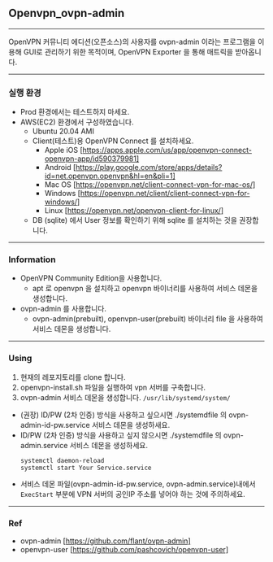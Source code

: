 ## Openvpn_ovpn-admin
---
OpenVPN 커뮤니티 에디션(오픈소스)의 사용자를 ovpn-admin 이라는 프로그램을 이용해 GUI로 관리하기 위한 목적이며, OpenVPN Exporter 을 통해 매트릭을 받아옵니다.

---

### 실행 환경
* Prod 환경에서는 테스트하지 마세요.
* AWS(EC2) 환경에서 구성하였습니다.
  * Ubuntu 20.04 AMI
  * Client(테스트)용 OpenVPN Connect 를 설치하세요.
    * Apple iOS [https://apps.apple.com/us/app/openvpn-connect-openvpn-app/id590379981]
    * Android [https://play.google.com/store/apps/details?id=net.openvpn.openvpn&hl=en&pli=1]
    * Mac OS [https://openvpn.net/client-connect-vpn-for-mac-os/]
    * Windows [https://openvpn.net/client/client-connect-vpn-for-windows/]
    * Linux [https://openvpn.net/openvpn-client-for-linux/]
  * DB (sqlite) 에서 User 정보를 확인하기 위해 sqlite 를 설치하는 것을 권장합니다.
---
### Information
* OpenVPN Community Edition을 사용합니다.
  * apt 로 openvpn 을 설치하고 openvpn 바이너리를 사용하여 서비스 데몬을 생성합니다.
* ovpn-admin 를 사용합니다.
  * ovpn-admin(prebuilt), openvpn-user(prebuilt) 바이너리 file 을 사용하여 서비스 데몬을 생성합니다.
---
### Using
1. 현재의 레포지토리를 clone 합니다.
2. openvpn-install.sh 파일을 실행하여 vpn 서버를 구축합니다.
3. ovpn-admin 서비스 데몬을 생성합니다. `/usr/lib/systemd/system/`
  * (권장) ID/PW (2차 인증) 방식을 사용하고 싶으시면 ./systemdfile 의 ovpn-admin-id-pw.service 서비스 데몬을 생성하새요.
  * ID/PW (2차 인증) 방식을 사용하고 싶지 않으시면 ./systemdfile 의 ovpn-admin.service 서비스 데몬을 생성하세요.
    ```
    systemctl daemon-reload
    systemctl start Your Service.service
    ```
  * 서비스 데몬 파일(ovpn-admin-id-pw.service, ovpn-admin.service)내에서 `ExecStart` 부분에 VPN 서버의 공인IP 주소를 넣어야 하는 것에 주의하세요.
---
### Ref
* ovpn-admin [https://github.com/flant/ovpn-admin]
* openvpn-user [https://github.com/pashcovich/openvpn-user]
